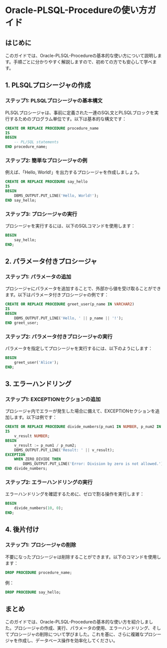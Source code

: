 # Oracle-PLSQL-Procedureの使い方ガイド

## はじめに
このガイドでは、Oracle-PLSQL-Procedureの基本的な使い方について説明します。手順ごとに分かりやすく解説しますので、初めての方でも安心して学べます。

## 1. PLSQLプロシージャの作成

### ステップ1: PLSQLプロシージャの基本構文
PLSQLプロシージャは、事前に定義された一連のSQL文とPLSQLブロックを実行するためのプログラム単位です。以下は基本的な構文です：

```sql
CREATE OR REPLACE PROCEDURE procedure_name
IS
BEGIN
    -- PL/SQL statements
END procedure_name;
```

### ステップ2: 簡単なプロシージャの例
例えば、「Hello, World!」を出力するプロシージャを作成しましょう。

```sql
CREATE OR REPLACE PROCEDURE say_hello
IS
BEGIN
    DBMS_OUTPUT.PUT_LINE('Hello, World!');
END say_hello;
```

### ステップ3: プロシージャの実行
プロシージャを実行するには、以下のSQLコマンドを使用します：

```sql
BEGIN
    say_hello;
END;
```

## 2. パラメータ付きプロシージャ

### ステップ1: パラメータの追加
プロシージャにパラメータを追加することで、外部から値を受け取ることができます。以下はパラメータ付きプロシージャの例です：

```sql
CREATE OR REPLACE PROCEDURE greet_user(p_name IN VARCHAR2)
IS
BEGIN
    DBMS_OUTPUT.PUT_LINE('Hello, ' || p_name || '!');
END greet_user;
```

### ステップ2: パラメータ付きプロシージャの実行
パラメータを指定してプロシージャを実行するには、以下のようにします：

```sql
BEGIN
    greet_user('Alice');
END;
```

## 3. エラーハンドリング

### ステップ1: EXCEPTIONセクションの追加
プロシージャ内でエラーが発生した場合に備えて、EXCEPTIONセクションを追加します。以下は例です：

```sql
CREATE OR REPLACE PROCEDURE divide_numbers(p_num1 IN NUMBER, p_num2 IN NUMBER)
IS
    v_result NUMBER;
BEGIN
    v_result := p_num1 / p_num2;
    DBMS_OUTPUT.PUT_LINE('Result: ' || v_result);
EXCEPTION
    WHEN ZERO_DIVIDE THEN
        DBMS_OUTPUT.PUT_LINE('Error: Division by zero is not allowed.');
END divide_numbers;
```

### ステップ2: エラーハンドリングの実行
エラーハンドリングを確認するために、ゼロで割る操作を実行します：

```sql
BEGIN
    divide_numbers(10, 0);
END;
```

## 4. 後片付け

### ステップ1: プロシージャの削除
不要になったプロシージャは削除することができます。以下のコマンドを使用します：

```sql
DROP PROCEDURE procedure_name;
```

例：

```sql
DROP PROCEDURE say_hello;
```

## まとめ
このガイドでは、Oracle-PLSQL-Procedureの基本的な使い方を紹介しました。プロシージャの作成、実行、パラメータの使用、エラーハンドリング、そしてプロシージャの削除について学びました。これを基に、さらに複雑なプロシージャを作成し、データベース操作を効率化してください。